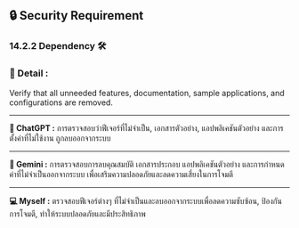 ## 🔒 Security Requirement 

### 14.2.2 Dependency 🛠️

### 📝 Detail :
Verify that all unneeded features, documentation, sample applications, and configurations are removed.

---

**🤖 ChatGPT :**
การตรวจสอบว่าฟีเจอร์ที่ไม่จำเป็น, เอกสารตัวอย่าง, แอปพลิเคชันตัวอย่าง และการตั้งค่าที่ไม่ใช้งาน ถูกลบออกจากระบบ

---

**🌟 Gemini :**
การตรวจสอบการลบคุณสมบัติ เอกสารประกอบ แอปพลิเคชันตัวอย่าง และการกำหนดค่าที่ไม่จำเป็นออกจากระบบ เพื่อเสริมความปลอดภัยและลดความเสี่ยงในการโจมตี

---

**💻 Myself :**
ตรวจสอบฟีเจอร์ต่างๆ ที่ไม่จำเป็นและลบออกจากระบบเพื่อลดความซับซ้อน, ป้องกันการโจมตี, ทำให้ระบบปลอดภัยและมีประสิทธิภาพ
